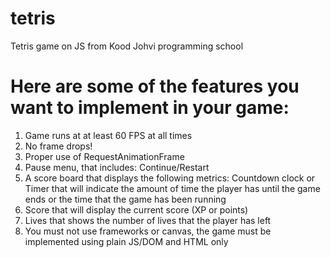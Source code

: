 # tetris

Tetris game on JS from Kood Johvi programming school

# Here are some of the features you want to implement in your game:

1. Game runs at at least 60 FPS at all times
2. No frame drops!
3. Proper use of RequestAnimationFrame
4. Pause menu, that includes: Continue/Restart
5. A score board that displays the following metrics: Countdown clock or Timer that will indicate the amount of time the player has until the game ends or the time that the game has been running
6. Score that will display the current score (XP or points)
7. Lives that shows the number of lives that the player has left
8. You must not use frameworks or canvas, the game must be implemented using plain JS/DOM and HTML only
